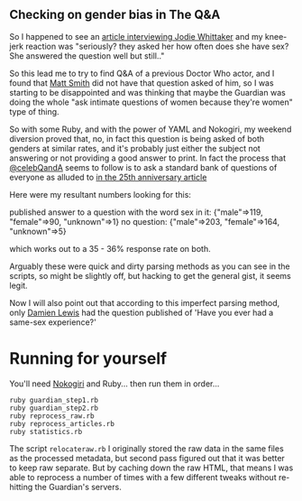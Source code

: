 Checking on gender bias in The Q&A
----

So I happened to see an [article interviewing Jodie Whittaker](https://www.theguardian.com/lifeandstyle/2018/sep/22/jodie-whittaker-q-and-a-drinking-wine-doctor-who) and my knee-jerk reaction was "seriously? they asked her how often does she have sex? She answered the question well but still.."

So this lead me to try to find Q&A of a previous Doctor Who actor, and I found that [Matt Smith](https://www.theguardian.com/lifeandstyle/2013/mar/30/matt-smith-interview) did not have that question asked of him, so I was starting to be disappointed and was thinking that maybe the Guardian was doing the whole "ask intimate questions of women because they're women" type of thing. 

So with some Ruby, and with the power of YAML and Nokogiri, my weekend diversion proved that, no, in fact this question is being asked of both genders at similar rates, and it's probably just either the subject not answering or not providing a good answer to print. In fact the process that [@celebQandA](https://twitter.com/celebQandA) seems to follow is to ask a standard bank of questions of everyone as alluded to [in the 25th anniversary article](https://www.theguardian.com/lifeandstyle/2015/dec/19/kylie-rob-lowe-25-years-weekend-magazine-celebrity-qa)

Here were my resultant numbers looking for this:

published answer to a question with the word sex in it: {"male"=>119, "female"=>90, "unknown"=>1}
no question: {"male"=>203, "female"=>164, "unknown"=>5}

which works out to a 35 - 36% response rate on both.

Arguably these were quick and dirty parsing methods as you can see in the scripts, so might be slightly off, but hacking to get the general gist, it seems legit.

Now I will also point out that according to this imperfect parsing method, only [Damien Lewis](https://www.theguardian.com/stage/2005/oct/29/theatre)  had the question published of 'Have you ever had a same-sex experience?'

Running for yourself
====
You'll need [Nokogiri](https://www.nokogiri.org/) and Ruby... then run them in order... 

```shell
ruby guardian_step1.rb
ruby guardian_step2.rb
ruby reprocess_raw.rb
ruby reprocess_articles.rb
ruby statistics.rb
```

The script `relocateraw.rb` I originally stored the raw data in the same files as the processed metadata, but second pass figured out that it was better to keep raw separate. But by caching down the raw HTML, that means I was able to reprocess a number of times with a few different tweaks without re-hitting the Guardian's servers.
